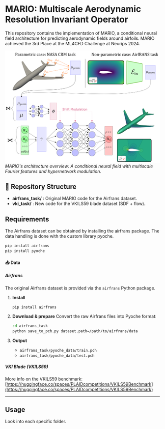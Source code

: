 # MARIO: Multiscale Aerodynamic Resolution Invariant Operator

This repository contains the implementation of MARIO, a conditional neural field architecture for predicting aerodynamic fields around airfoils. 
MARIO achieved the 3rd Place at the ML4CFD Challenge at Neurips 2024.

![MARIO Architecture](figures/new_overview_final.png)
*MARIO's architecture overview: A conditional neural field with multiscale Fourier features and hypernetwork modulation.*


## 📁 Repository Structure

- **airfrans_task/**  : Original MARIO code for the Airfrans dataset.  
- **vki_task/**       : New code for the VKILS59 blade dataset (SDF + flow).  


## Requirements
The Airfrans dataset can be obtained by installing the airfrans package. The data handling is done with the custom library pyoche.
```bash
pip install airfrans
pip install pyoche
```

#### 📥 Data

##### Airfrans

The original Airfrans dataset is provided via the `airfrans` Python package.

1. **Install**

   ```bash
   pip install airfrans
   ```
2. **Download & prepare**
   Convert the raw Airfrans files into Pyoche format:

   ```bash
   cd airfrans_task
   python save_to_pch.py dataset.path=/path/to/airfrans/data
   ```
3. **Output**

   * `airfrans_task/pyoche_data/train.pch`
   * `airfrans_task/pyoche_data/test.pch`


##### VKI Blade (VKILS59)

More info on the VKILS59 benchmark:
[https://huggingface.co/spaces/PLAIDcompetitions/VKILS59Benchmark](https://huggingface.co/spaces/PLAIDcompetitions/VKILS59Benchmark)

---
## Usage

Look into each specific folder.
